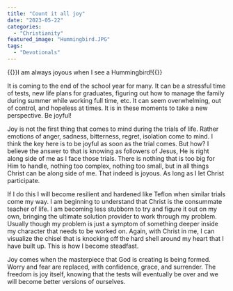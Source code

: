 ```yaml
---
title: "Count it all joy"
date: "2023-05-22"
categories: 
  - "Christianity"
featured_image: "Hummingbird.JPG"
tags: 
  - "Devotionals"
---
```

{{<featuredimage>}}I am always joyous when I see a Hummingbird!{{</featuredimage>}}

It is coming to the end of the school year for many.  It can be a stressful time of tests, new life plans for graduates, figuring out how to manage the family during summer while working full time, etc. It can seem overwhelming, out of control, and hopeless at times.  It is in these moments to take a new perspective.  Be joyful!

Joy is not the first thing that comes to mind during the trials of life.  Rather emotions of anger, sadness, bitterness, regret, isolation come to mind.  I think the key here is to be joyful as soon as the trial comes. But how?  I believe the answer to that is knowing as followers of Jesus, He is right along side of me as I face those trials.  There is nothing that is too big for Him to handle, nothing too complex, nothing too small, but in all things Christ can be along side of me.  That indeed is joyous.  As long as I let Christ participate.

If I do this I will become resilient and hardened like Teflon when similar trials come my way.  I am beginning to understand that Christ is the consummate teacher of life.  I am becoming less stubborn to try and figure it out on my own, bringing the ultimate solution provider to work through my problem.  Usually though my problem is just a symptom of something deeper inside my character that needs to be worked on.  Again, with Christ in me, I can visualize the chisel that is knocking off the hard shell around my heart that I have built up.  This is how I become steadfast.

Joy comes when the masterpiece that God is creating is being formed.  Worry and fear are replaced, with confidence, grace, and surrender.  The freedom is joy itself, knowing that the tests will eventually be over and we will become better versions of ourselves.
